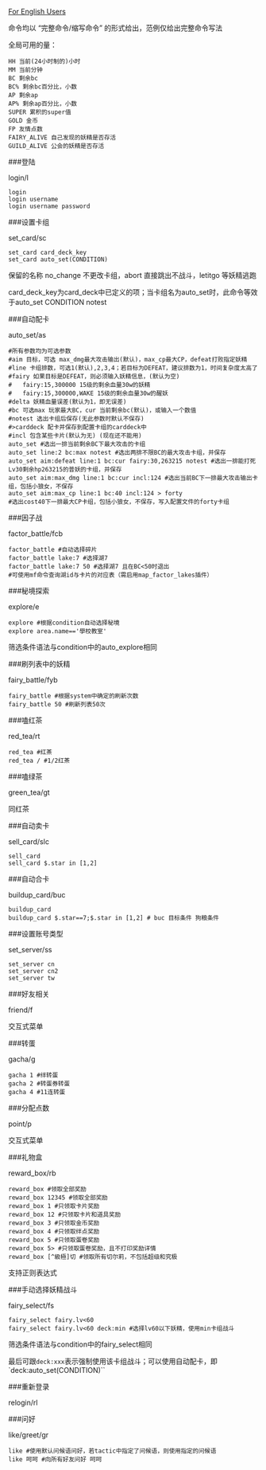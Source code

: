 ﻿[For English Users](COMMANDS.en.md)

命令均以 “完整命令/缩写命令” 的形式给出，范例仅给出完整命令写法

全局可用的量：

    HH 当前(24小时制的)小时
    MM 当前分钟
    BC 剩余bc
    BC% 剩余bc百分比，小数
    AP 剩余ap
    AP% 剩余ap百分比，小数
    SUPER 累积的super值
    GOLD 金币
    FP 友情点数
    FAIRY_ALIVE 自己发现的妖精是否存活
    GUILD_ALIVE 公会的妖精是否存活

###登陆

login/l

    login
    login username
    login username password
    

###设置卡组

set_card/sc

    set_card card_deck_key
    set_card auto_set(CONDITION)

保留的名称 no_change 不更改卡组，abort 直接跳出不战斗，letitgo 等妖精逃跑

card_deck_key为card_deck中已定义的项；当卡组名为auto_set时，此命令等效于auto_set CONDITION notest


###自动配卡

auto_set/as

    #所有参数均为可选参数
    #aim 目标，可选 max_dmg最大攻击输出(默认)，max_cp最大CP，defeat打败指定妖精
    #line 卡组排数，可选1(默认),2,3,4；若目标为DEFEAT，建议排数为1，时间复杂度太高了
    #fairy 如果目标是DEFEAT，则必须输入妖精信息，(默认为空)
    #   fairy:15,300000 15级的剩余血量30w的妖精
    #   fairy:15,300000,WAKE 15级的剩余血量30w的醒妖
    #delta 妖精血量误差(默认为1，即无误差)
    #bc 可选max 玩家最大BC，cur 当前剩余bc(默认)，或输入一个数值
    #notest 选出卡组后保存(无此参数时默认不保存)
    #>carddeck 配卡并保存到配置卡组的carddeck中
    #incl 包含某些卡片(默认为无) (现在还不能用)
    auto_set #选出一排当前剩余BC下最大攻击的卡组
    auto_set line:2 bc:max notest #选出两排不限BC的最大攻击卡组，并保存
    auto_set aim:defeat line:1 bc:cur fairy:30,263215 notest #选出一排能打死Lv30剩余hp263215的普妖的卡组，并保存
    auto_set aim:max_dmg line:1 bc:cur incl:124 #选出当前BC下一排最大攻击输出卡组，包括小狼女，不保存
    auto_set aim:max_cp line:1 bc:40 incl:124 > forty
    #选出cost40下一排最大CP卡组，包括小狼女，不保存，写入配置文件的forty卡组

###因子战

factor_battle/fcb

    factor_battle #自动选择碎片
    factor_battle lake:7 #选择湖7
    factor_battle lake:7 50 #选择湖7 且在BC<50时退出
    #可使用mf命令查询湖id与卡片的对应表（需启用map_factor_lakes插件）

###秘境探索

explore/e

    explore #根据condition自动选择秘境
    explore area.name=='學校教室'

筛选条件语法与condition中的auto_explore相同


###刷列表中的妖精

fairy_battle/fyb

    fairy_battle #根据system中确定的刷新次数
    fairy_battle 50 #刷新列表50次

###嗑红茶

red_tea/rt

    red_tea #红茶
    red_tea / #1/2红茶

###嗑绿茶

green_tea/gt

同红茶

###自动卖卡

sell_card/slc

    sell_card
    sell_card $.star in [1,2]

###自动合卡

buildup_card/buc

    buildup_card
    buildup_card $.star==7;$.star in [1,2] # buc 目标条件 狗粮条件

###设置账号类型

set_server/ss

    set_server cn
    set_server cn2
    set_server tw

###好友相关

friend/f

交互式菜单

###转蛋

gacha/g

    gacha 1 #绊转蛋
    gacha 2 #转蛋券转蛋
    gacha 4 #11连转蛋

###分配点数

point/p

交互式菜单

###礼物盒

reward_box/rb

    reward_box #领取全部奖励
    reward_box 12345 #领取全部奖励
    reward_box 1 #只领取卡片奖励
    reward_box 12 #只领取卡片和道具奖励
    reward_box 3 #只领取金币奖励
    reward_box 4 #只领取绊点奖励
    reward_box 5 #只领取蛋卷奖励
    reward_box 5> #只领取蛋卷奖励，且不打印奖励详情
    reward_box [^級極]切 #领取所有切尔莉，不包括超级和究极

支持正则表达式

###手动选择妖精战斗

fairy_select/fs

    fairy_select fairy.lv<60
    fairy_select fairy.lv<60 deck:min #选择lv60以下妖精，使用min卡组战斗

筛选条件语法与condition中的fairy_select相同

最后可跟`deck:xxx`表示强制使用该卡组战斗；可以使用自动配卡，即`deck:auto_set(CONDITION)``

###重新登录

relogin/rl

###问好

like/greet/gr

    like #使用默认问候语问好，若tactic中指定了问候语，则使用指定的问候语
    like 呵呵 #向所有好友问好 呵呵